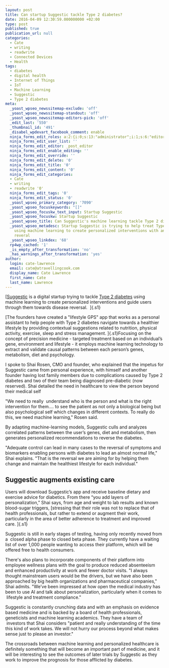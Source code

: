 ```yaml
---
layout: post
title: Can startup Suggestic tackle Type 2 diabetes?
date: 2016-04-09 12:30:59.000000000 +02:00
type: post
published: true
publication_url: null
categories:
  - Cate
  - writing
  - readwrite
  - Connected Devices
  - Health
tags:
  - diabetes
  - digital health
  - Internet of Things
  - IoT
  - Machine Learning
  - Suggestic
  - Type 2 diabetes
meta:
  _yoast_wpseo_newssitemap-exclude: 'off'
  _yoast_wpseo_newssitemap-standout: 'off'
  _yoast_wpseo_newssitemap-editors-pick: 'off'
  _edit_last: '550'
  _thumbnail_id: '491'
  _disabel_wpdevart_facebook_comment: enable
  ninja_forms_edit_roles: a:2:{i:0;s:13:"administrator";i:1;s:6:"editor";}
  ninja_forms_edit_user_list: ''
  ninja_forms_edit_editor: _post_editor
  ninja_forms_edit_enable_editing: ''
  ninja_forms_edit_override: ''
  ninja_forms_edit_delete: '0'
  ninja_forms_edit_title: '0'
  ninja_forms_edit_content: '0'
  ninja_forms_edit_categories:
  - Cate
  - writing
  - readwrite '0'
  ninja_forms_edit_tags: '0'
  ninja_forms_edit_status: '0'
  _yoast_wpseo_primary_category: '7090'
  _yoast_wpseo_focuskeywords: "[]"
  _yoast_wpseo_focuskw_text_input: Startup Suggestic
  _yoast_wpseo_focuskw: Startup Suggestic
  _yoast_wpseo_title: Can Suggestic's machine learning tackle Type 2 diabetes?
  _yoast_wpseo_metadesc: Startup Suggestic is trying to help treat Type-2 diabetes
    using machine learning to create personalized interventions with an eye on disease
    reveral
  _yoast_wpseo_linkdex: '68'
  rp4wp_cached: '1'
  _is_empty_after_transformation: 'no'
  _has_warnings_after_transformation: 'yes'
author:
  login: cate-lawrence
  email: cate@atravellingcook.com
  display_name: Cate Lawrence
  first_name: Cate
  last_name: Lawrence
---
```

[[Suggestic](https://suggestic.com/) is a digital startup trying to
tackle [Type 2
diabetes](https://readwrite.com/2015/02/10/apple-watch-dexcom-app-diabetes-glucose-monitoring/)
using machine learning to create personalized interventions and guide
users through them towards disease reversal.  ]{.s1}

[The founders have created a "lifestyle GPS" app that works as a
personal assistant to help people with Type 2 diabetes navigate
towards a healthier lifestyle by providing contextual suggestions
related to nutrition, physical activity, exercise, sleep and stress
management. ]{.s1}Focusing on the concept of precision medicine -
targeted treatment based on an individual’s gene, environment and
lifestyle - it employs machine learning technology to extract and
validate causal patterns between each person’s genes, metabolism, diet
and psychology.

I spoke to Shai Rosen, CMO and founder, who explained that the impetus
for Suggestic came from personal experience, with himself and another
founder having lost family members due to complications caused by Type 2
diabetes and two of their team being diagnosed pre-diabetic (now
reserved). Shai detailed the need in healthcare to view the person
beyond their medical self

"We need to really  understand who is the person and what is the right
intervention for them…. to see the patient as not only a biological
being but also psychological self which changes in different contexts.
To really do this, we need machine learning," Rosen said.

By adapting machine-learning models, Suggestic culls and analyzes
correlated patterns between the user’s genes, diet and metabolism, then
generates personalized recommendations to reverse the diabetes.

"Adequate control can lead in many cases to the reversal of symptoms and
biomarkers enabling persons with diabetes to lead an almost normal
life," Shai explains. "That is the reversal we are aiming for by helping
them change and maintain the healthiest lifestyle for each individual."

Suggestic augments existing care
--------------------------------

Users will download Suggestic’s app and receive baseline dietary and
exercise advice for diabetics. From there “you add layers of
personalization,” Shai says, from age and weight to lab results and
known blood-sugar triggers, [stressing that their role was not to
replace that of health professionals, but rather to extend or augment
their work, particularly in the area of better adherence to treatment
and improved care. ]{.s1}

Suggestic is still in early stages of testing, having only recently
moved from a  closed alpha phase to closed beta phase. They currently
have a waiting list of over 1,000 people wanting to access their
platform, which will be offered free to health consumers.

There's also plans to incorporate components of their platform into
employee wellness plans with the goal to produce reduced absenteeism and
enhanced productivity at work and fewer doctor visits. "I always thought
mainstream users would be the drivers, but we have also been approached
by big health organizations and pharmaceutical companies," Shai admits.
"We’ve been impressed at how open the medical industry has been to use
AI and talk about personalization, particularly when it comes to
 lifestyle and treatment compliance."

Suggestic is constantly crunching data and with an emphasis on evidence
based medicine and is backed by a board of health professionals,
geneticists and machine learning academics. They have a team of
 investors that Shai considers "patient and really understanding of the
time this kind of work takes. We will not hurry our process beyond what
makes sense just to please an investor."

<div>

The crossroads between machine learning and personalized healthcare is
definitely something that will become an important part of medicine, and
it will be interesting to see the outcomes of later trials by Suggestic
as they work to improve the prognosis for those afflicted by diabetes.

<div class="actions_3oz6g">

</div>

</div>
